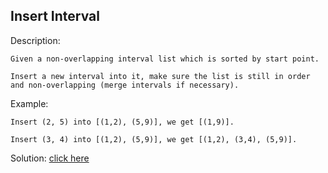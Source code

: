 Insert Interval
-----
Description:

    Given a non-overlapping interval list which is sorted by start point.
    
    Insert a new interval into it, make sure the list is still in order and non-overlapping (merge intervals if necessary).
    
Example:
    
    Insert (2, 5) into [(1,2), (5,9)], we get [(1,9)].
    
    Insert (3, 4) into [(1,2), (5,9)], we get [(1,2), (3,4), (5,9)].
    
    
Solution: [click here](Solution.java)